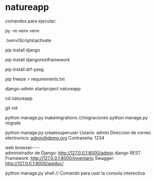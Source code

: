 # natureapp

comandos para ejecutar:

py -m venv venv

.\venv\Scripts\activate	

pip install django

pip install djangorestframework

pip install drf-yasg

pip freeze > requirements.txt

django-admin startproject natureapp

cd natureapp

git init

python manage.py makemigrations     ///migraciones
python manage.py migrate

python manage.py createsuperuser
Usiario: admin
Direccion de correo electronico: admin@demo.org
Contraseña: 1234

web browser----	  
administrador de Django:   http://127.0.0.1:8000/admin
django REST Framework:   http://127.0.0.1:8000/inventario
Swagger: http://127.0.0.1:8000/apidoc/
			              

python manage.py shell // Comando para usar la consola interectiva
